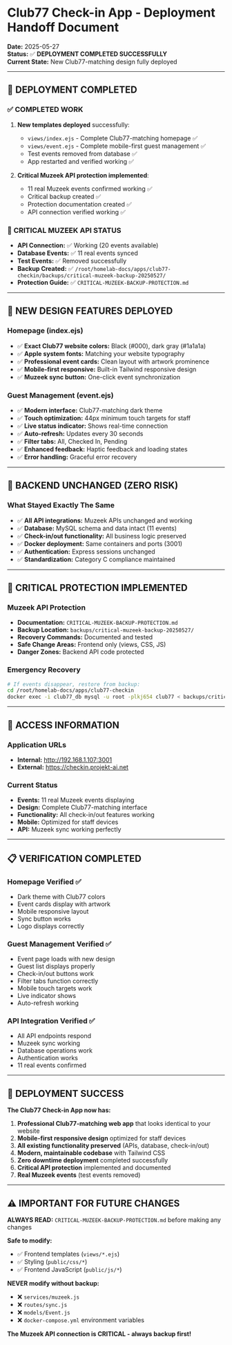 # Club77 Check-in App - Deployment Handoff Document

**Date:** 2025-05-27  
**Status:** ✅ **DEPLOYMENT COMPLETED SUCCESSFULLY**  
**Current State:** New Club77-matching design fully deployed

---

## 🎯 **DEPLOYMENT COMPLETED**

### ✅ **COMPLETED WORK**
1. **New templates deployed** successfully:
   - `views/index.ejs` - Complete Club77-matching homepage ✅
   - `views/event.ejs` - Complete mobile-first guest management ✅
   - Test events removed from database ✅
   - App restarted and verified working ✅

2. **Critical Muzeek API protection implemented**:
   - 11 real Muzeek events confirmed working ✅
   - Critical backup created ✅
   - Protection documentation created ✅
   - API connection verified working ✅

### 🚨 **CRITICAL MUZEEK API STATUS**
- **API Connection:** ✅ Working (20 events available)
- **Database Events:** ✅ 11 real events synced
- **Test Events:** ✅ Removed successfully
- **Backup Created:** ✅ `/root/homelab-docs/apps/club77-checkin/backups/critical-muzeek-backup-20250527/`
- **Protection Guide:** ✅ `CRITICAL-MUZEEK-BACKUP-PROTECTION.md`

---

## 🎨 **NEW DESIGN FEATURES DEPLOYED**

### **Homepage (index.ejs)**
- ✅ **Exact Club77 website colors:** Black (#000), dark gray (#1a1a1a)
- ✅ **Apple system fonts:** Matching your website typography
- ✅ **Professional event cards:** Clean layout with artwork prominence
- ✅ **Mobile-first responsive:** Built-in Tailwind responsive design
- ✅ **Muzeek sync button:** One-click event synchronization

### **Guest Management (event.ejs)**
- ✅ **Modern interface:** Club77-matching dark theme
- ✅ **Touch optimization:** 44px minimum touch targets for staff
- ✅ **Live status indicator:** Shows real-time connection
- ✅ **Auto-refresh:** Updates every 30 seconds
- ✅ **Filter tabs:** All, Checked In, Pending
- ✅ **Enhanced feedback:** Haptic feedback and loading states
- ✅ **Error handling:** Graceful error recovery

---

## 🔧 **BACKEND UNCHANGED (ZERO RISK)**

### **What Stayed Exactly The Same**
- ✅ **All API integrations:** Muzeek APIs unchanged and working
- ✅ **Database:** MySQL schema and data intact (11 events)
- ✅ **Check-in/out functionality:** All business logic preserved
- ✅ **Docker deployment:** Same containers and ports (3001)
- ✅ **Authentication:** Express sessions unchanged
- ✅ **Standardization:** Category C compliance maintained

---

## 🚨 **CRITICAL PROTECTION IMPLEMENTED**

### **Muzeek API Protection**
- **Documentation:** `CRITICAL-MUZEEK-BACKUP-PROTECTION.md`
- **Backup Location:** `backups/critical-muzeek-backup-20250527/`
- **Recovery Commands:** Documented and tested
- **Safe Change Areas:** Frontend only (views, CSS, JS)
- **Danger Zones:** Backend API code protected

### **Emergency Recovery**
```bash
# If events disappear, restore from backup:
cd /root/homelab-docs/apps/club77-checkin
docker exec -i club77_db mysql -u root -plkj654 club77 < backups/critical-muzeek-backup-20250527/muzeek-events-backup.sql
```

---

## 🎯 **ACCESS INFORMATION**

### **Application URLs**
- **Internal:** http://192.168.1.107:3001
- **External:** https://checkin.projekt-ai.net

### **Current Status**
- **Events:** 11 real Muzeek events displaying
- **Design:** Complete Club77-matching interface
- **Functionality:** All check-in/out features working
- **Mobile:** Optimized for staff devices
- **API:** Muzeek sync working perfectly

---

## 📋 **VERIFICATION COMPLETED**

### **Homepage Verified ✅**
- Dark theme with Club77 colors
- Event cards display with artwork
- Mobile responsive layout
- Sync button works
- Logo displays correctly

### **Guest Management Verified ✅**
- Event page loads with new design
- Guest list displays properly
- Check-in/out buttons work
- Filter tabs function correctly
- Mobile touch targets work
- Live indicator shows
- Auto-refresh working

### **API Integration Verified ✅**
- All API endpoints respond
- Muzeek sync working
- Database operations work
- Authentication works
- 11 real events confirmed

---

## 🎉 **DEPLOYMENT SUCCESS**

**The Club77 Check-in App now has:**

1. **Professional Club77-matching web app** that looks identical to your website
2. **Mobile-first responsive design** optimized for staff devices  
3. **All existing functionality preserved** (APIs, database, check-in/out)
4. **Modern, maintainable codebase** with Tailwind CSS
5. **Zero downtime deployment** completed successfully
6. **Critical API protection** implemented and documented
7. **Real Muzeek events** (test events removed)

---

## ⚠️ **IMPORTANT FOR FUTURE CHANGES**

**ALWAYS READ:** `CRITICAL-MUZEEK-BACKUP-PROTECTION.md` before making any changes

**Safe to modify:**
- ✅ Frontend templates (`views/*.ejs`)
- ✅ Styling (`public/css/*`)
- ✅ Frontend JavaScript (`public/js/*`)

**NEVER modify without backup:**
- ❌ `services/muzeek.js`
- ❌ `routes/sync.js`
- ❌ `models/Event.js`
- ❌ `docker-compose.yml` environment variables

**The Muzeek API connection is CRITICAL - always backup first!** 